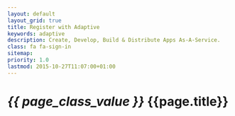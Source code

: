 ```yaml
---
layout: default
layout_grid: true
title: Register with Adaptive
keywords: adaptive
description: Create, Develop, Build & Distribute Apps As-A-Service. 
class: fa fa-sign-in
sitemap:
priority: 1.0
lastmod: 2015-10-27T11:07:00+01:00
---
```


<h1><i class="{{ page.class }}" style="width: 55px;">{{ page_class_value }}</i> {{page.title}}</h1>